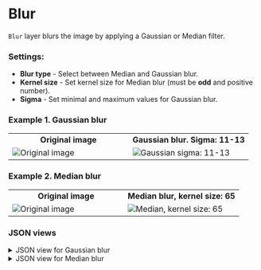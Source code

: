 # Blur

`Blur` layer blurs the image by applying a Gaussian or Median filter.

### Settings:

- **Blur type** - Select between Median and Gaussian blur.
- **Kernel size** - Set kernel size for Median blur (must be **odd** and positive number).
- **Sigma** - Set minimal and maximum values for Gaussian blur.

### Example 1. Gaussian blur

<table>
<tr>
<td style="text-align:center; width:50%"><strong>Original image</strong></td>
<td style="text-align:center; width:50%"><strong>Gaussian blur. Sigma: 11-13</strong></td>
</tr>
<tr>
<td> <img src="https://github.com/supervisely-ecosystem/ml-nodes/assets/79905215/c7fb97a7-2fe3-44ce-be7a-34f1df16d213" alt="Original image" /> </td>
<td> <img src="https://github.com/supervisely-ecosystem/ml-nodes/assets/79905215/de46a415-6115-4334-add1-07756e52445a" alt="Gaussian sigma: 11-13" /> </td>
</tr>
</table>

### Example 2. Median blur

<table>
<tr>
<td style="text-align:center; width:50%"><strong>Original image</strong></td>
<td style="text-align:center; width:50%"><strong>Median blur, kernel size: 65</strong></td>
</tr>
<tr>
<td> <img src="https://github.com/supervisely-ecosystem/ml-nodes/assets/79905215/4ac0f71e-73c1-4046-8628-b666d6e75a43" alt="Original image" /> </td>
<td> <img src="https://github.com/supervisely-ecosystem/ml-nodes/assets/79905215/0d784925-6a11-44cd-b4d5-4210a949627d" alt="Median, kernel size: 65" /> </td>
</tr>
</table>

### JSON views

<details>
  <summary>JSON view for Gaussian blur</summary>
<pre>
{
  "action": "blur",
  "src": ["$data1"],
  "dst": "$data2",
  "settings": {
    "blur_type": "gaussian",
    "sigma": { "min": 11, "max": 13 }
  }
}
</pre>
</details>

<details>
  <summary>JSON view for Median blur</summary>
<pre>
{
  "action": "blur",
  "src": ["$data1"],
  "dst": "$data2",
  "settings": {
    "blur_type": "Median",
    "kernel_size": 65
  }
}
</pre>
</details>

